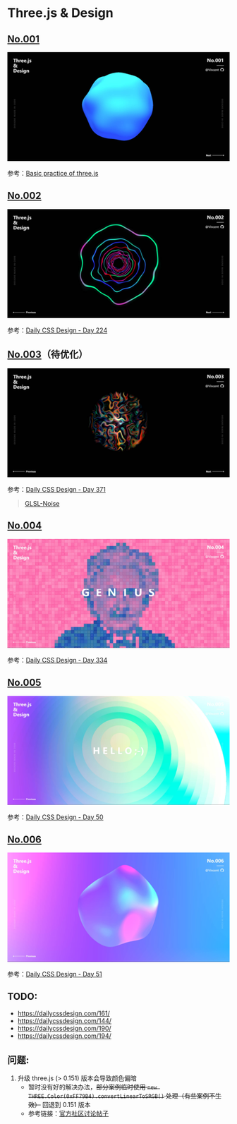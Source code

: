 # Three.js & Design

## [No.001](./src/views/no001/index.ts)

![poster no.001](./assets/images/no001.jpg)

参考：[Basic practice of three.js](https://codepen.io/tksiiii/pen/jwdvGG)

## [No.002](./src/views/no002/index.ts)

![poster no.002](./assets/images/no002.jpg)

参考：[Daily CSS Design - Day 224](https://dailycssdesign.com/224/)

## [No.003](./src/views/no003/index.ts)（待优化）

![poster no.003](./assets/images/no003.jpg)

参考：[Daily CSS Design - Day 371](https://dailycssdesign.com/371/)

> [GLSL-Noise](https://gist.github.com/patriciogonzalezvivo/670c22f3966e662d2f83)

## [No.004](./src/views/no004/index.ts)

![poster no.004](./assets/images/no004.jpg)

参考：[Daily CSS Design - Day 334](https://dailycssdesign.com/334/)

## [No.005](./src/views/no005/index.ts)

![poster no.005](./assets/images/no005.jpg)

参考：[Daily CSS Design - Day 50](https://dailycssdesign.com/50/)

## [No.006](./src/views/no006/index.ts)

![poster no.006](./assets/images/no006.jpg)

参考：[Daily CSS Design - Day 51](https://dailycssdesign.com/51/)

## TODO:
- https://dailycssdesign.com/161/
- https://dailycssdesign.com/144/
- https://dailycssdesign.com/190/
- https://dailycssdesign.com/194/

## 问题:

1. 升级 three.js (> 0.151) 版本会导致颜色偏暗
   - 暂时没有好的解决办法，~~部分案例临时使用 `new THREE.Color(0xFF79B4).convertLinearToSRGB()` 处理（有些案例不生效）~~ 回退到 0.151 版本
   - 参考链接：[官方社区讨论帖子](https://discourse.threejs.org/t/updates-to-color-management-in-three-js-r152/50791/66)